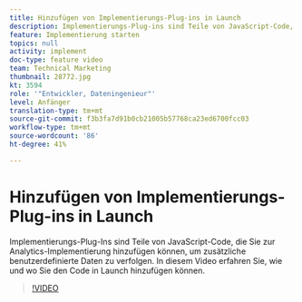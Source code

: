 ```yaml
---
title: Hinzufügen von Implementierungs-Plug-ins in Launch
description: Implementierungs-Plug-ins sind Teile von JavaScript-Code, die Sie zur Analytics-Implementierung hinzufügen können, um zusätzliche benutzerdefinierte Daten zu verfolgen. In diesem Video erfahren Sie, wie und wo Sie den Code in Launch hinzufügen können.
feature: Implementierung starten
topics: null
activity: implement
doc-type: feature video
team: Technical Marketing
thumbnail: 28772.jpg
kt: 3594
role: '"Entwickler, Dateningenieur"'
level: Anfänger
translation-type: tm+mt
source-git-commit: f3b3fa7d91b0cb21005b57768ca23ed6700fcc03
workflow-type: tm+mt
source-wordcount: '86'
ht-degree: 41%

---
```



# Hinzufügen von Implementierungs-Plug-ins in Launch

Implementierungs-Plug-Ins sind Teile von JavaScript-Code, die Sie zur Analytics-Implementierung hinzufügen können, um zusätzliche benutzerdefinierte Daten zu verfolgen. In diesem Video erfahren Sie, wie und wo Sie den Code in Launch hinzufügen können.

>[!VIDEO](https://video.tv.adobe.com/v/28772/?quality=12&learn=on)
